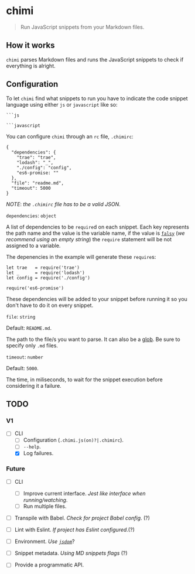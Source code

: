 # chimi

> Run JavaScript snippets from your Markdown files.

## How it works

`chimi` parses Markdown files and runs the JavaScript snippets to check if everything is alright.

## Configuration

To let `chimi` find what snippets to run you have to indicate the code snippet language using either `js` or `javascript` like so:

```
```js
```

```
```javascript
```

You can configure `chimi` through an `rc` file, `.chimirc`:

```
{
  "dependencies": { 
    "trae": "trae",
    "lodash": "_",
    "./config": "config",
    "es6-promise: ""
  },
  "file": "readme.md",
  "timeout": 5000
}
```
_NOTE_: _the `.chimirc` file has to be a valid JSON_.

`dependencies`: `object`

A list of dependencies to be `require`d on each snippet. Each key represents the path name and the value is the variable name, if the value is [`falsy`](https://developer.mozilla.org/en-US/docs/Glossary/Falsy) (_we recommend using an empty string_) the `require` statement will be not assigned to a variable.

The depenencies in the example will generate these `require`s:
```
let trae   = require('trae')
let _      = require('lodash')
let config = require('./config')

require('es6-promise')
```

These dependencies will be added to your snippet before running it so you don't have to do it on every snippet.

`file`: `string`

Default: `README.md`.

The path to the file/s you want to parse. It can also be a [glob](https://github.com/isaacs/node-glob#glob-primer). Be sure to specify only `.md` files.

`timeout`: `number`

Default: `5000`.

The time, in miliseconds, to wait for the snippet execution before considering it a failure.

## TODO

### V1
- [ ] CLI
  - [ ] Configuration (`.chimi.js(on)?|.chimirc`).
  - [ ] `--help`.
  - [x] Log failures. 

### Future

- [ ] CLI
  - [ ] Improve current interface. _Jest like interface when running/watching_.
  - [ ] Run multiple files.
- [ ] Transpile with Babel. _Check for project Babel config_. (?)
- [ ] Lint with Eslint. _If project has Eslint configured_.(?)
- [ ] Environment. _Use [`jsdom`](https://github.com/tmpvar/jsdom)_?
- [ ] Snippet metadata. _Using MD snippets flags_ (?)
- [ ] Provide a programmatic API.


